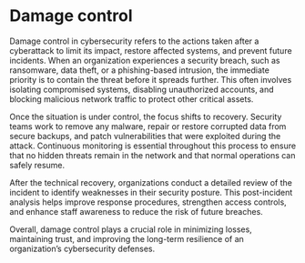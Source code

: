 # Damage control
Damage control in cybersecurity refers to the actions taken after a cyberattack to limit its impact, restore affected systems, and prevent future incidents. When an organization experiences a security breach, such as ransomware, data theft, or a phishing-based intrusion, the immediate priority is to contain the threat before it spreads further. This often involves isolating compromised systems, disabling unauthorized accounts, and blocking malicious network traffic to protect other critical assets.

Once the situation is under control, the focus shifts to recovery. Security teams work to remove any malware, repair or restore corrupted data from secure backups, and patch vulnerabilities that were exploited during the attack. Continuous monitoring is essential throughout this process to ensure that no hidden threats remain in the network and that normal operations can safely resume.

After the technical recovery, organizations conduct a detailed review of the incident to identify weaknesses in their security posture. This post-incident analysis helps improve response procedures, strengthen access controls, and enhance staff awareness to reduce the risk of future breaches.

Overall, damage control plays a crucial role in minimizing losses, maintaining trust, and improving the long-term resilience of an organization’s cybersecurity defenses.